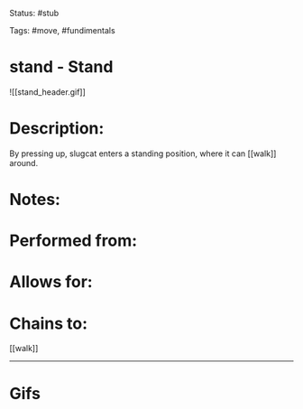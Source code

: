 Status: #stub

Tags: #move, #fundimentals

# stand - Stand
![[stand_header.gif]]
# Description:
By pressing up, slugcat enters a standing position, where it can [[walk]] around.

# Notes:


# Performed from:


# Allows for:


# Chains to:
[[walk]]

___
# Gifs
